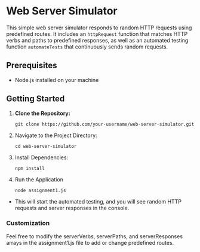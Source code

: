 # Web Server Simulator

This simple web server simulator responds to random HTTP requests using predefined routes. It includes an `httpRequest` function that matches HTTP verbs and paths to predefined responses, as well as an automated testing function `automateTests` that continuously sends random requests.

## Prerequisites

- Node.js installed on your machine

## Getting Started

1. **Clone the Repository:**
   ```
   git clone https://github.com/your-username/web-server-simulator.git

2. Navigate to the Project Directory:
    ``` 
    cd web-server-simulator

3. Install Dependencies:
    ```
    npm install
    
4. Run the Application
    ```
    node assignment1.js

* This will start the automated testing, and you will see random HTTP requests and server responses in the console.

### Customization
Feel free to modify the serverVerbs, serverPaths, and serverResponses arrays in the assignment1.js file to add or change predefined routes.